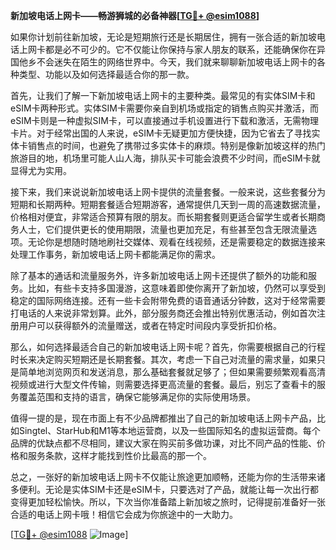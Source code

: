 **新加坡电话上网卡——畅游狮城的必备神器[[TG💪+ @esim1088](https://t.me/s/esim1088)]**

如果你计划前往新加坡，无论是短期旅行还是长期居住，拥有一张合适的新加坡电话上网卡都是必不可少的。它不仅能让你保持与家人朋友的联系，还能确保你在异国他乡不会迷失在陌生的网络世界中。今天，我们就来聊聊新加坡电话上网卡的各种类型、功能以及如何选择最适合你的那一款。

首先，让我们了解一下新加坡电话上网卡的主要种类。最常见的有实体SIM卡和eSIM卡两种形式。实体SIM卡需要你亲自到机场或指定的销售点购买并激活，而eSIM卡则是一种虚拟SIM卡，可以直接通过手机设置进行下载和激活，无需物理卡片。对于经常出国的人来说，eSIM卡无疑更加方便快捷，因为它省去了寻找实体卡销售点的时间，也避免了携带过多实体卡的麻烦。特别是像新加坡这样的热门旅游目的地，机场里可能人山人海，排队买卡可能会浪费不少时间，而eSIM卡就显得尤为实用。

接下来，我们来说说新加坡电话上网卡提供的流量套餐。一般来说，这些套餐分为短期和长期两种。短期套餐适合短期游客，通常提供几天到一周的高速数据流量，价格相对便宜，非常适合预算有限的朋友。而长期套餐则更适合留学生或者长期商务人士，它们提供更长的使用期限，流量也更加充足，有些甚至包含无限流量选项。无论你是想随时随地刷社交媒体、观看在线视频，还是需要稳定的数据连接来处理工作事务，新加坡电话上网卡都能满足你的需求。

除了基本的通话和流量服务外，许多新加坡电话上网卡还提供了额外的功能和服务。比如，有些卡支持多国漫游，这意味着即使你离开了新加坡，仍然可以享受到稳定的国际网络连接。还有一些卡会附带免费的语音通话分钟数，这对于经常需要打电话的人来说非常划算。此外，部分服务商还会推出特别优惠活动，例如首次注册用户可以获得额外的流量赠送，或者在特定时间段内享受折扣价格。

那么，如何选择最适合自己的新加坡电话上网卡呢？首先，你需要根据自己的行程时长来决定购买短期还是长期套餐。其次，考虑一下自己对流量的需求量，如果只是简单地浏览网页和发送消息，那么基础套餐就足够了；但如果需要频繁观看高清视频或进行大型文件传输，则需要选择更高流量的套餐。最后，别忘了查看卡的服务覆盖范围和支持的语言，确保它能够满足你的实际使用场景。

值得一提的是，现在市面上有不少品牌都推出了自己的新加坡电话上网卡产品，比如Singtel、StarHub和M1等本地运营商，以及一些国际知名的虚拟运营商。每个品牌的优缺点都不尽相同，建议大家在购买前多做功课，对比不同产品的性能、价格和服务条款，这样才能找到性价比最高的那一个。

总之，一张好的新加坡电话上网卡不仅能让旅途更加顺畅，还能为你的生活带来诸多便利。无论是实体SIM卡还是eSIM卡，只要选对了产品，就能让每一次出行都变得更加轻松愉快。所以，下次当你准备踏上新加坡之旅时，记得提前准备好一张合适的电话上网卡哦！相信它会成为你旅途中的一大助力。

[[TG💪+ @esim1088](https://t.me/s/esim1088) ![Image](https://i.postimg.cc/4NQfJmqS/Snipaste-2025-05-13-00-14-12.png)]